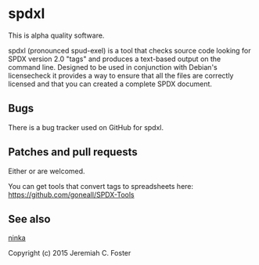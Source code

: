 # spdxl 

This is alpha quality software.

spdxl (pronounced spud-exel) is a tool that checks source 
code looking for SPDX version 2.0 "tags" and produces a text-based output
on the command line. Designed to be used in conjunction with Debian's licensecheck
it provides a way to ensure that all the files are correctly licensed and that 
you can created a complete SPDX document. 

## Bugs
There is a bug tracker used on GitHub for spdxl.

## Patches and pull requests
Either or are welcomed.


You can get tools that convert tags to spreadsheets here:
https://github.com/goneall/SPDX-Tools

## See also 
[ninka](https://github.com/dmgerman/ninka)

Copyright (c) 2015 Jeremiah C. Foster
